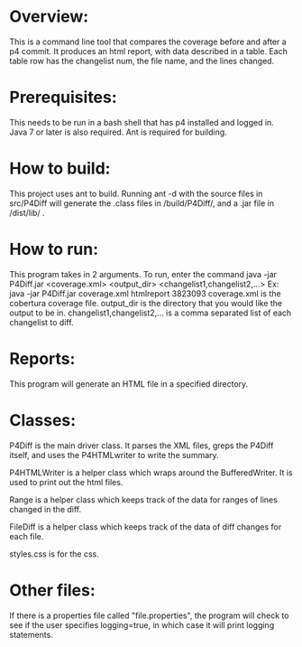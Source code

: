 # Overview:
This is a command line tool that compares the coverage before and after a p4 commit.
It produces an html report, with data described in a table.
Each table row has the changelist num, the file name, and the lines changed.

# Prerequisites:
This needs to be run in a bash shell that has p4 installed and logged in.
Java 7 or later is also required.
Ant is required for building.

# How to build:
This project uses ant to build. Running ant -d with the source files in src/P4Diff
will generate the .class files in /build/P4Diff/, and a .jar file in /dist/lib/ .

# How to run:
This program takes in 2 arguments. To run, enter the command
java -jar P4Diff.jar <coverage.xml> <output_dir> <changelist1,changelist2,...>
Ex: java -jar P4Diff.jar coverage.xml htmlreport 3823093
coverage.xml is the cobertura coverage file.
output_dir is the directory that you would like the output to be in.
changelist1,changelist2,... is a comma separated list of each changelist to diff.

# Reports:
This program will generate an HTML file in a specified directory.

# Classes:
P4Diff is the main driver class. It parses the XML files, greps the P4Diff itself, and uses
the P4HTMLwriter to write the summary.

P4HTMLWriter is a helper class which wraps around the BufferedWriter. It is used to print out the html files.

Range is a helper class which keeps track of the data for ranges of lines changed in the diff.

FileDiff is a helper class which keeps track of the data of diff changes for each file.

styles.css is for the css.

# Other files:
If there is a properties file called "file.properties", the program will check to see if
the user specifies logging=true, in which case it will print logging statements.